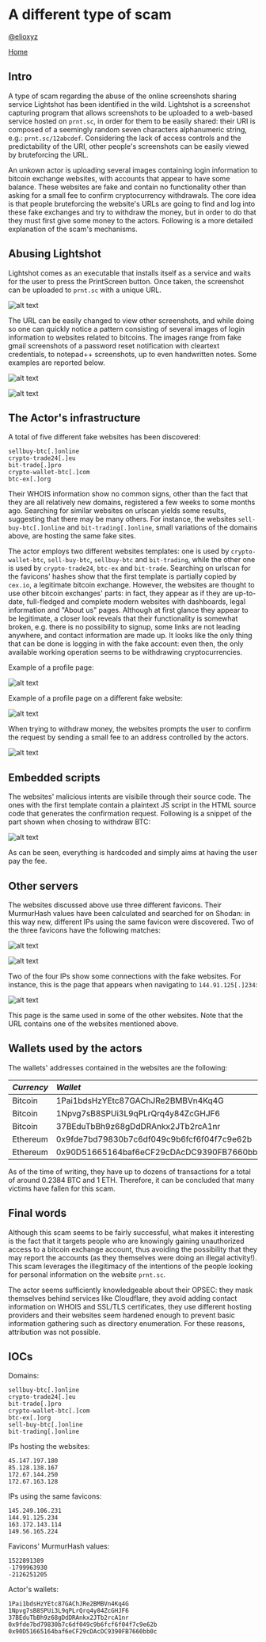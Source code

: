 # A different type of scam

[@elioxyz](https://twitter.com/elioxyz)

[Home](https://splashdot.github.io)

## Intro

A type of scam regarding the abuse of the online screenshots sharing service Lightshot has been identified in the wild. Lightshot is a screenshot capturing program that allows screenshots to be uploaded to a web-based service hosted on `prnt.sc`, in order for them to be easily shared: their URI is composed of a seemingly random seven characters alphanumeric string, e.g.: `prnt.sc/12abcdef`. Considering the lack of access controls and the predictability of the URI, other people's screenshots can be easily viewed by bruteforcing the URL.

An unkown actor is uploading several images containing login information to bitcoin exchange websites, with accounts that appear to have some balance. These websites are fake and contain no functionality other than asking for a small fee to confirm cryptocurrency withdrawals. The core idea is that people bruteforcing the website's URLs are going to find and log into these fake exchanges and try to withdraw the money, but in order to do that they must first give some money to the actors. Following is a more detailed explanation of the scam's mechanisms.

## Abusing Lightshot

Lightshot comes as an executable that installs itself as a service and waits for the user to press the PrintScreen button. Once taken, the screenshot can be uploaded to `prnt.sc` with a unique URL.

![alt text](https://raw.githubusercontent.com/splashdot/splashdot.github.io/master/scam1/images/lightshot_1.png)

The URL can be easily changed to view other screenshots, and while doing so one can quickly notice a pattern consisting of several images of login information to websites related to bitcoins. The images range from fake gmail screenshots of a password reset notification with cleartext credentials, to notepad++ screenshots, up to even handwritten notes. Some examples are reported below.

![alt text](https://raw.githubusercontent.com/splashdot/splashdot.github.io/master/scam1/images/fake_1.PNG)<br />

![alt text](https://raw.githubusercontent.com/splashdot/splashdot.github.io/master/scam1/images/fake_2.PNG)<br />

## The Actor's infrastructure

A total of five different fake websites has been discovered:

`sellbuy-btc[.]online`<br />
`crypto-trade24[.]eu`<br />
`bit-trade[.]pro`<br />
`crypto-wallet-btc[.]com`<br />
`btc-ex[.]org`<br />

Their WHOIS information show no common signs, other than the fact that they are all relatively new domains, registered a few weeks to some months ago. Searching for similar websites on urlscan yields some results, suggesting that there may be many others. For instance, the websites `sell-buy-btc[.]online` and `bit-trading[.]online`, small variations of the domains above, are hosting the same fake sites.

The actor employs two different websites templates: one is used by `crypto-wallet-btc`, `sell-buy-btc`, `sellbuy-btc` and `bit-trading`, while the other one is used by `crypto-trade24`, `btc-ex` and `bit-trade`. Searching on urlscan for the favicons' hashes show that the first template is partially copied by `cex.io`, a legitimate bitcoin exchange. However, the websites are thought to use other bitcoin exchanges' parts: in fact, they appear as if they are up-to-date, full-fledged and complete modern websites with dashboards, legal information and "About us" pages. Although at first glance they appear to be legitimate, a closer look reveals that their functionality is somewhat broken, e.g. there is no possibility to signup, some links are not leading anywhere, and contact information are made up. It looks like the only thing that can be done is logging in with the fake account: even then, the only available working operation seems to be withdrawing cryptocurrencies.

Example of a profile page:

![alt text](https://raw.githubusercontent.com/splashdot/splashdot.github.io/master/scam1/images/login_1.PNG)<br />


Example of a profile page on a different fake website:

![alt text](https://raw.githubusercontent.com/splashdot/splashdot.github.io/master/scam1/images/login_2.PNG)<br />

When trying to withdraw money, the websites prompts the user to confirm the request by sending a small fee to an address controlled by the actors.

![alt text](https://raw.githubusercontent.com/splashdot/splashdot.github.io/master/scam1/images/confirm_1.PNG)

## Embedded scripts

The websites' malicious intents are visibile through their source code. The ones with the first template contain a plaintext JS script in the HTML source code that generates the confirmation request. Following is a snippet of the part shown when chosing to withdraw BTC:

![alt text](https://raw.githubusercontent.com/splashdot/splashdot.github.io/master/scam1/images/withdraw_1.PNG)

As can be seen, everything is hardcoded and simply aims at having the user pay the fee.

## Other servers

The websites discussed above use three different favicons. Their MurmurHash values have been calculated and searched for on Shodan: in this way new, different IPs using the same favicon were discovered. Two of the three favicons have the following matches:

![alt text](https://raw.githubusercontent.com/splashdot/splashdot.github.io/master/scam1/images/favicon_1.PNG)<br />

![alt text](https://raw.githubusercontent.com/splashdot/splashdot.github.io/master/scam1/images/favicon_2.PNG)<br />

Two of the four IPs show some connections with the fake websites. For instance, this is the page that appears when navigating to `144.91.125[.]234`:

![alt text](https://raw.githubusercontent.com/splashdot/splashdot.github.io/master/scam1/images/server_1.png)

This page is the same used in some of the other websites. Note that the URL contains one of the websites mentioned above.

## Wallets used by the actors

The wallets' addresses contained in the websites are the following:

| *Currency* | *Wallet*|
| :---       |    :---|
| Bitcoin    | 1Pai1bdsHzYEtc87GAChJRe2BMBVn4Kq4G| 
| Bitcoin    | 1Npvg7sB8SPUi3L9qPLrQrq4y84ZcGHJF6|
| Bitcoin    | 37BEduTbBh9z68gDdDRAnkx2JTb2rcA1nr|
| Ethereum   | 0x9fde7bd79830b7c6df049c9b6fcf6f04f7c9e62b|
| Ethereum   | 0x90D51665164baf6eCF29cDAcDC9390FB7660bb0c|

As of the time of writing, they have up to dozens of transactions for a total of around 0.2384 BTC and 1 ETH. Therefore, it can be concluded that many victims have fallen for this scam.

## Final words

Although this scam seems to be fairly successful, what makes it interesting is the fact that it targets people who are knowingly gaining unauthorized access to a bitcoin exchange account, thus avoiding the possibility that they may report the accounts (as they themselves were doing an illegal activity!). This scam leverages the illegitimacy of the intentions of the people looking for personal information on the website `prnt.sc`.

The actor seems sufficiently knowledgeable about their OPSEC: they mask themselves behind services like Cloudflare, they avoid adding contact information on WHOIS and SSL/TLS certificates, they use different hosting providers and their websites seem hardened enough to prevent basic information gathering such as directory enumeration. For these reasons, attribution was not possible.

## IOCs

Domains:

`sellbuy-btc[.]online`<br />
`crypto-trade24[.]eu`<br />
`bit-trade[.]pro`<br />
`crypto-wallet-btc[.]com`<br />
`btc-ex[.]org`<br />
`sell-buy-btc[.]online`<br />
`bit-trading[.]online`<br />

IPs hosting the websites:

`45.147.197.180`<br />
`85.128.138.167`<br />
`172.67.144.250`<br />
`172.67.163.128`<br />

IPs using the same favicons:

`145.249.106.231`<br />
`144.91.125.234`<br />
`163.172.143.114`<br />
`149.56.165.224`<br />

Favicons' MurmurHash values:

`1522891389`<br />
`-1799963930`<br />
`-2126251205`<br />

Actor's wallets:

`1Pai1bdsHzYEtc87GAChJRe2BMBVn4Kq4G`<br />
`1Npvg7sB8SPUi3L9qPLrQrq4y84ZcGHJF6`<br />
`37BEduTbBh9z68gDdDRAnkx2JTb2rcA1nr`<br />
`0x9fde7bd79830b7c6df049c9b6fcf6f04f7c9e62b`<br />
`0x90D51665164baf6eCF29cDAcDC9390FB7660bb0c`<br />